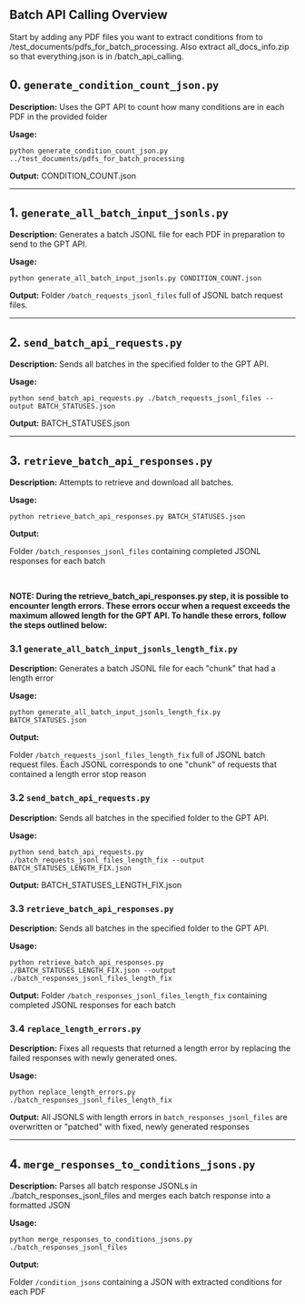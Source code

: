 
## Batch API Calling Overview

Start by adding any PDF files you want to extract conditions from to /test_documents/pdfs_for_batch_processing. Also extract all_docs_info.zip so that everything.json is in /batch_api_calling.

## 0. `generate_condition_count_json.py`

**Description:**
Uses the GPT API to count how many conditions are in each PDF in the provided folder

**Usage:**
```
python generate_condition_count_json.py ../test_documents/pdfs_for_batch_processing
```
**Output:**
CONDITION_COUNT.json

---

## 1. `generate_all_batch_input_jsonls.py`

**Description:**
Generates a batch JSONL file for each PDF in preparation to send to the GPT API.

**Usage:**
```
python generate_all_batch_input_jsonls.py CONDITION_COUNT.json
```
**Output:**
Folder `/batch_requests_jsonl_files` full of JSONL batch request files.

---

## 2. `send_batch_api_requests.py`

**Description:**
Sends all batches in the specified folder to the GPT API.

**Usage:**
```
python send_batch_api_requests.py ./batch_requests_jsonl_files --output BATCH_STATUSES.json
```
**Output:**
BATCH_STATUSES.json

---
## 3. `retrieve_batch_api_responses.py`

**Description:**
Attempts to retrieve and download all batches.

**Usage:**
```
python retrieve_batch_api_responses.py BATCH_STATUSES.json
```
**Output:**

Folder `/batch_responses_jsonl_files` containing completed JSONL responses for each batch

<br>

**NOTE: During the retrieve_batch_api_responses.py step, it is possible to encounter length errors. These errors occur when a request exceeds the maximum allowed length for the GPT API. To handle these errors, follow the steps outlined below:**

### 3.1 `generate_all_batch_input_jsonls_length_fix.py`

**Description:**
Generates a batch JSONL file for each "chunk" that had a length error

**Usage:**
```
python generate_all_batch_input_jsonls_length_fix.py BATCH_STATUSES.json
```
**Output:**

Folder `/batch_requests_jsonl_files_length_fix` full of JSONL batch request files. Each JSONL corresponds to one "chunk" of requests that contained a length error stop reason

### 3.2 `send_batch_api_requests.py`

**Description:**
Sends all batches in the specified folder to the GPT API.

**Usage:**
```
python send_batch_api_requests.py ./batch_requests_jsonl_files_length_fix --output BATCH_STATUSES_LENGTH_FIX.json
```
**Output:**
BATCH_STATUSES_LENGTH_FIX.json

### 3.3 `retrieve_batch_api_responses.py`

**Description:**
Sends all batches in the specified folder to the GPT API.

**Usage:**
```
python retrieve_batch_api_responses.py ./BATCH_STATUSES_LENGTH_FIX.json --output ./batch_responses_jsonl_files_length_fix
```
**Output:**
Folder `/batch_responses_jsonl_files_length_fix` containing completed JSONL responses for each batch

### 3.4 `replace_length_errors.py`

**Description:**
Fixes all requests that returned a length error by replacing the failed responses with newly generated ones.

**Usage:**
```
python replace_length_errors.py ./batch_responses_jsonl_files_length_fix
```
**Output:**
All JSONLS with length errors in `batch_responses_jsonl_files` are overwritten or "patched" with fixed, newly generated responses

---
## 4. `merge_responses_to_conditions_jsons.py`

**Description:**
Parses all batch response JSONLs in ./batch_responses_jsonl_files and merges each batch response into a formatted JSON

**Usage:**
```
python merge_responses_to_conditions_jsons.py ./batch_responses_jsonl_files
```
**Output:**

Folder `/condition_jsons` containing a JSON with extracted conditions for each PDF
